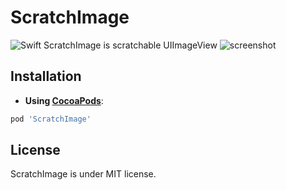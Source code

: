 # ScratchImage

![Swift](https://img.shields.io/badge/Swift-4.1-orange.svg)
ScratchImage is scratchable UIImageView
![screenshot](https://user-images.githubusercontent.com/15151687/40161385-9b31ed20-59eb-11e8-849a-47ace71710e6.png)

## Installation

- **Using [CocoaPods](https://cocoapods.org)**:

```ruby
pod 'ScratchImage'
```

## License

ScratchImage is under MIT license.
